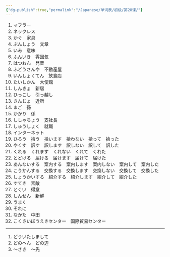 ```yaml
---
{"dg-publish":true,"permalink":"/Japanese/单词表/初级/第28课/"}
---
```


1. マフラー
2. ネックレス
3. かぐ　家具
4. ぶんしょう　文章
5. いみ　意味
6. ふんいき　雰囲気
7. はつおん　発音
8. ふどうさんや　不動産屋
9. いんしょくてん　飲食店
10. たいしかん　大使館
11. しんきょ　新居
12. ひっこし　引っ越し
13. きんじょ　近所
14. まご　孫
15. かかり　係
16. ししゃちょう　支社長
17. しゅうしょく　就職
18. インターネット
19. ひろう　拾う　拾います　拾わない　拾って　拾った
20. やくす　訳す　訳します　訳しない　訳して　訳した
21. くれる　くれます　くれない　くれて　くれた
22. とどける　届ける　届けます　届けて　届けた
23. あんないする　案内する　案内します　案内しない　案内して　案内した
24. こうかんする　交換する　交換します　交換しない　交換して　交換した
25. しょうかいする　紹介する　紹介します　紹介して　紹介した
26. すてき　素敵
27. とくい　得意
28. しんせん　新鮮
29. うまく
30. それに
31. なかた　中田
32. こくさいぼうえきセンター　国際貿易センター
---
1. どういたしまして
2. どのへん　どの辺
3. ～さき　～先